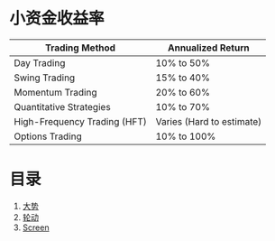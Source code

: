 # 小资金收益率
| Trading Method                   | Annualized Return          |
|----------------------------------|----------------------------|
| Day Trading                      | 10% to 50%                 |
| Swing Trading                    | 15% to 40%                 |
| Momentum Trading                 | 20% to 60%                 |
| Quantitative Strategies          | 10% to 70%                 |
| High-Frequency Trading (HFT)     | Varies (Hard to estimate)  |
| Options Trading                  | 10% to 100%                |

# 目录
1. [大势](./US_Stock_Investment_Macro_Economic_Analysis.md)
1. [轮动](./rotation.md)
1. [Screen](./screener.md)
